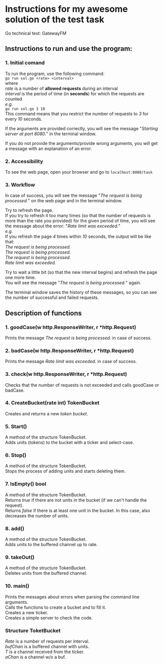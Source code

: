 # Instructions for my awesome solution of the test task 
Go technical test: GatewayFM


## Instructions to run and use the program:

### 1. Initial comand

To run the program, use the following command: <br>
`go run sol.go <rate> <interval>` <br>
where  <br>
*rate* is a number of **allowed requests** during an interval <br>
*interval* is the period of time (in **seconds**) for which the requests are counted <br>
*e.g.* <br>
`go run sol.go 3 10` <br>
This command means that you restrict the number of requests to *3* for every *10* seconds. <br>

If the arguments are provided correctly, you will see the message "*Starting server at port 8080.*" in the terminal window. <br>

If you do not provide the arguments/provide wrong arguments, you will get a message with an explanation of an error. <br>

### 2. Accessibility

To see the web page, open your browser and go to `localhost:8080/task`

### 3. Workflow

In case of success, you will see the message "*The request is being processed.*" on the web page and in the terminal window. <br>

Try to refresh the page. <br>
If you try to refresh it too many times (so that the number of requests is more than the rate you provided) for the given period of time, you will see the message about the error: "*Rate limit was exceeded.*" <br>
*e.g.* <br>
If you refresh the page *4* times within *10* seconds, the output will be like that: <br>
*The request is being processed.* <br>
*The request is being processed.* <br>
*The request is being processed.* <br>
*Rate limit was exceeded.* <br>

Try to wait a little bit (so that the new interval begins) and refresh the page one more time. <br>
You will see the message "*The request is being processed.*" again. <br>

The terminal window saves the history of these messages, so you can see the number of successful and failed requests. <br>


## Description of functions

### 1. goodCase(w http.ResponseWriter, r \*http.Request)
Prints the message *The request is being processed.* in case of success.

### 2. badCase(w http.ResponseWriter, r \*http.Request)
Prints the message *Rate limit was exceeded.* in case of success.

### 3. check(w http.ResponseWriter, r \*http.Request)
Checks that the number of requests is not exceeded and calls goodCase or badCase.

### 4. CreateBucket(rate int) TokenBucket
Creates and returns a new *token bucket*.

### 5. Start()
A method of the structure TokenBucket. <br>
Adds units (tokens) to the bucket with a ticker and select-case.

### 6. Stop()
A method of the structure TokenBucket. <br>
Stops the process of adding units and starts deleting them.

### 7. IsEmpty() bool
A method of the structure TokenBucket. <br>
Returns *true* if there are not units in the bucket (if we can't handle the request). <br>
Returns *false* if there is at least one unit in the bucket. In this case, also decreases the number of units. <br>

### 8. add()
A method of the structure TokenBucket. <br>
Adds units to the buffered channel up to rate.

### 9. takeOut()
A method of the structure TokenBucket. <br>
Deletes units from the buffered channel.

### 10. main()
Prints the messages about errors when parsing the command line arguments. <br>
Calls the functions to create a bucket and to fill it. <br>
Creates a new ticker. <br>
Creates a simple server to check the code. <br>

### Structure ToketBucket
*Rate* is a number of requests per interval. <br>
*bufChan* is a buffered channel with units. <br>
*T* is a channel received from the ticker. <br>
*aChan* is a channel w/o a buf.

